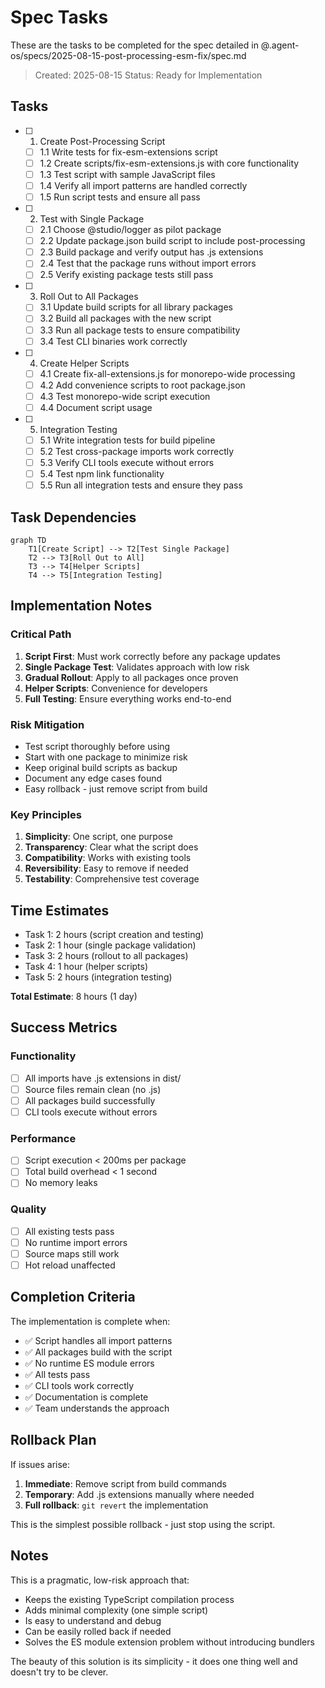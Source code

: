 # Spec Tasks

These are the tasks to be completed for the spec detailed in @.agent-os/specs/2025-08-15-post-processing-esm-fix/spec.md

> Created: 2025-08-15
> Status: Ready for Implementation

## Tasks

- [ ] 1. Create Post-Processing Script
  - [ ] 1.1 Write tests for fix-esm-extensions script
  - [ ] 1.2 Create scripts/fix-esm-extensions.js with core functionality
  - [ ] 1.3 Test script with sample JavaScript files
  - [ ] 1.4 Verify all import patterns are handled correctly
  - [ ] 1.5 Run script tests and ensure all pass

- [ ] 2. Test with Single Package
  - [ ] 2.1 Choose @studio/logger as pilot package
  - [ ] 2.2 Update package.json build script to include post-processing
  - [ ] 2.3 Build package and verify output has .js extensions
  - [ ] 2.4 Test that the package runs without import errors
  - [ ] 2.5 Verify existing package tests still pass

- [ ] 3. Roll Out to All Packages
  - [ ] 3.1 Update build scripts for all library packages
  - [ ] 3.2 Build all packages with the new script
  - [ ] 3.3 Run all package tests to ensure compatibility
  - [ ] 3.4 Test CLI binaries work correctly

- [ ] 4. Create Helper Scripts
  - [ ] 4.1 Create fix-all-extensions.js for monorepo-wide processing
  - [ ] 4.2 Add convenience scripts to root package.json
  - [ ] 4.3 Test monorepo-wide script execution
  - [ ] 4.4 Document script usage

- [ ] 5. Integration Testing
  - [ ] 5.1 Write integration tests for build pipeline
  - [ ] 5.2 Test cross-package imports work correctly
  - [ ] 5.3 Verify CLI tools execute without errors
  - [ ] 5.4 Test npm link functionality
  - [ ] 5.5 Run all integration tests and ensure they pass

## Task Dependencies

```mermaid
graph TD
    T1[Create Script] --> T2[Test Single Package]
    T2 --> T3[Roll Out to All]
    T3 --> T4[Helper Scripts]
    T4 --> T5[Integration Testing]
```

## Implementation Notes

### Critical Path

1. **Script First**: Must work correctly before any package updates
2. **Single Package Test**: Validates approach with low risk
3. **Gradual Rollout**: Apply to all packages once proven
4. **Helper Scripts**: Convenience for developers
5. **Full Testing**: Ensure everything works end-to-end

### Risk Mitigation

- Test script thoroughly before using
- Start with one package to minimize risk
- Keep original build scripts as backup
- Document any edge cases found
- Easy rollback - just remove script from build

### Key Principles

1. **Simplicity**: One script, one purpose
2. **Transparency**: Clear what the script does
3. **Compatibility**: Works with existing tools
4. **Reversibility**: Easy to remove if needed
5. **Testability**: Comprehensive test coverage

## Time Estimates

- Task 1: 2 hours (script creation and testing)
- Task 2: 1 hour (single package validation)
- Task 3: 2 hours (rollout to all packages)
- Task 4: 1 hour (helper scripts)
- Task 5: 2 hours (integration testing)

**Total Estimate**: 8 hours (1 day)

## Success Metrics

### Functionality

- [ ] All imports have .js extensions in dist/
- [ ] Source files remain clean (no .js)
- [ ] All packages build successfully
- [ ] CLI tools execute without errors

### Performance

- [ ] Script execution < 200ms per package
- [ ] Total build overhead < 1 second
- [ ] No memory leaks

### Quality

- [ ] All existing tests pass
- [ ] No runtime import errors
- [ ] Source maps still work
- [ ] Hot reload unaffected

## Completion Criteria

The implementation is complete when:

- ✅ Script handles all import patterns
- ✅ All packages build with the script
- ✅ No runtime ES module errors
- ✅ All tests pass
- ✅ CLI tools work correctly
- ✅ Documentation is complete
- ✅ Team understands the approach

## Rollback Plan

If issues arise:

1. **Immediate**: Remove script from build commands
2. **Temporary**: Add .js extensions manually where needed
3. **Full rollback**: `git revert` the implementation

This is the simplest possible rollback - just stop using the script.

## Notes

This is a pragmatic, low-risk approach that:

- Keeps the existing TypeScript compilation process
- Adds minimal complexity (one simple script)
- Is easy to understand and debug
- Can be easily rolled back if needed
- Solves the ES module extension problem without introducing bundlers

The beauty of this solution is its simplicity - it does one thing well and doesn't try to be clever.
